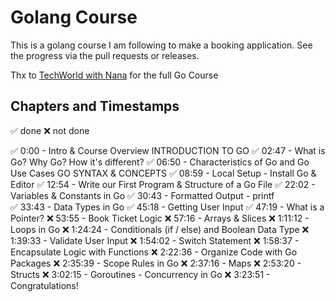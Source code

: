 # Golang Course

This is a golang course I am following to make a booking application.
See the progress via the pull requests or releases.

Thx to [TechWorld with Nana](https://youtu.be/yyUHQIec83I?si=ijjgX14ZZpoGh5W5) for the full Go Course

## Chapters and Timestamps
:white_check_mark: done
:x: not done

:white_check_mark: 0:00     - Intro & Course Overview 
INTRODUCTION TO GO
:white_check_mark: 02:47    - What is Go? Why Go? How it's different? 
:white_check_mark: 06:50    - Characteristics of Go and Go Use Cases 
GO SYNTAX & CONCEPTS
:white_check_mark: 08:59    - Local Setup - Install Go & Editor 
:white_check_mark: 12:54    - Write our First Program & Structure of a Go File 
:white_check_mark: 22:02    - Variables & Constants in Go 
:white_check_mark: 30:43    - Formatted Output - printf  
:white_check_mark: 33:43    - Data Types in Go 
:white_check_mark: 45:18    - Getting User Input 
:white_check_mark: 47:19    - What is a Pointer? 
:x: 53:55    - Book Ticket Logic
:x: 57:16    - Arrays & Slices
:x: 1:11:12 - Loops in Go
:x: 1:24:24 - Conditionals (if / else) and Boolean Data Type
:x: 1:39:33 - Validate User Input
:x: 1:54:02 - Switch Statement
:x: 1:58:37 - Encapsulate Logic with Functions
:x: 2:22:36 - Organize Code with Go Packages
:x: 2:35:39 - Scope Rules in Go
:x: 2:37:16 - Maps
:x: 2:53:20 - Structs
:x: 3:02:15 - Goroutines - Concurrency in Go
:x: 3:23:51 - Congratulations!